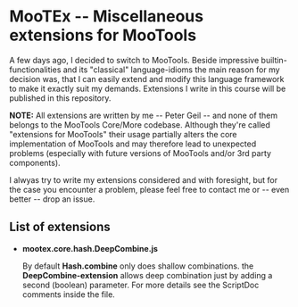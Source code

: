 # MooTEx -- Miscellaneous extensions for MooTools

A few days ago, I decided to switch to MooTools. Beside impressive builtin-functionalities and its "classical" language-idioms the main reason for my decision was, that I can easily extend and modify this language framework to make it exactly suit my demands. Extensions I write in this course will be published in this repository. 

**NOTE:** All extensions are written by me -- Peter Geil -- and none of them belongs to the MooTools Core/More codebase. Although they're called "extensions for MooTools" their usage partially alters the core implementation of MooTools and may therefore lead to unexpected problems (especially with future versions of MooTools and/or 3rd party components).

I alwyas try to write my extensions considered and with foresight, but for the case you encounter a problem, please feel free to contact me or -- even better -- drop an issue.

## List of extensions

*	**mootex.core.hash.DeepCombine.js**  

	By default __Hash.combine__ only does shallow combinations. the __DeepCombine-extension__ allows deep combination just by adding a second (boolean) parameter. For more details see the ScriptDoc comments inside the file.  